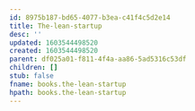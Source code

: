```yaml
---
id: 8975b187-bd65-4077-b3ea-c41f4c5d2e14
title: The-lean-startup
desc: ''
updated: 1603544498520
created: 1603544498520
parent: df025a01-f811-4f4a-aa86-5ad5316c53df
children: []
stub: false
fname: books.the-lean-startup
hpath: books.the-lean-startup
---
```



